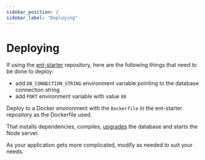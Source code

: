 ```yaml
---
sidebar_position: 2
sidebar_label: "Deploying"
---
```


# Deploying

If using the [ent-starter](https://github.com/lolopinto/ent-starter) repository, here are the following things that need to be done to deploy:

* add `DB_CONNECTION_STRING` environment variable pointing to the database connection string
* add `PORT` environment variable with value `80`

Deploy to a Docker environment with the `Dockerfile` in the ent-starter repository as the Dockerfile used.

That installs dependencies, compiles, [upgrades](/docs/advanced-topics/cli#upgrade) the database and starts the Node server.

As your application gets more complicated, modify as needed to suit your needs.
